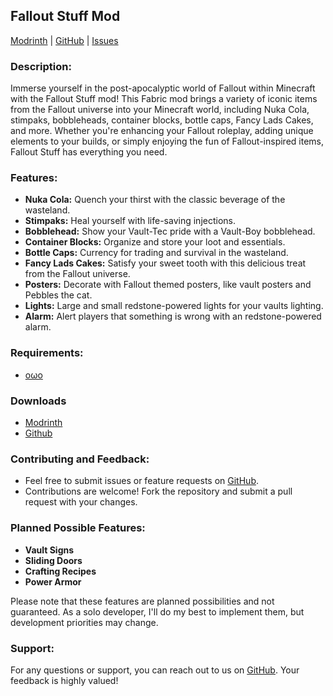 ## Fallout Stuff Mod

[Modrinth](https://modrinth.com/mod/fallout-stuff)
|
[GitHub](https://github.com/andersmmg/fallout-stuff)
|
[Issues](https://github.com/andersmmg/fallout-stuff/issues)

### Description:

Immerse yourself in the post-apocalyptic world of Fallout within Minecraft with the Fallout Stuff mod! This Fabric mod
brings a variety of iconic items from the Fallout universe into your Minecraft world, including Nuka Cola, stimpaks,
bobbleheads, container blocks, bottle caps, Fancy Lads Cakes, and more. Whether you're enhancing your Fallout roleplay,
adding unique elements to your builds, or simply enjoying the fun of Fallout-inspired items, Fallout Stuff has
everything you need.

### Features:

- **Nuka Cola:** Quench your thirst with the classic beverage of the wasteland.
- **Stimpaks:** Heal yourself with life-saving injections.
- **Bobblehead:** Show your Vault-Tec pride with a Vault-Boy bobblehead.
- **Container Blocks:** Organize and store your loot and essentials.
- **Bottle Caps:** Currency for trading and survival in the wasteland.
- **Fancy Lads Cakes:** Satisfy your sweet tooth with this delicious treat from the Fallout universe.
- **Posters:** Decorate with Fallout themed posters, like vault posters and Pebbles the cat.
- **Lights:** Large and small redstone-powered lights for your vaults lighting.
- **Alarm:** Alert players that something is wrong with an redstone-powered alarm.

### Requirements:

- [oωo](https://modrinth.com/mod/owo-lib)

### Downloads

- [Modrinth](https://modrinth.com/mod/fallout-stuff/versions)
- [Github](https://github.com/andersmmg/fallout-stuff/releases)

### Contributing and Feedback:

- Feel free to submit issues or feature requests on [GitHub](https://github.com/andersmmg/fallout-stuff/issues).
- Contributions are welcome! Fork the repository and submit a pull request with your changes.

### Planned Possible Features:

- **Vault Signs**
- **Sliding Doors**
- **Crafting Recipes**
- **Power Armor**

Please note that these features are planned possibilities and not guaranteed. As a solo developer, I'll do my best to
implement them, but development priorities may change.

### Support:

For any questions or support, you can reach out to us on [GitHub](https://github.com/andersmmg/fallout-stuff). Your
feedback is highly valued!


